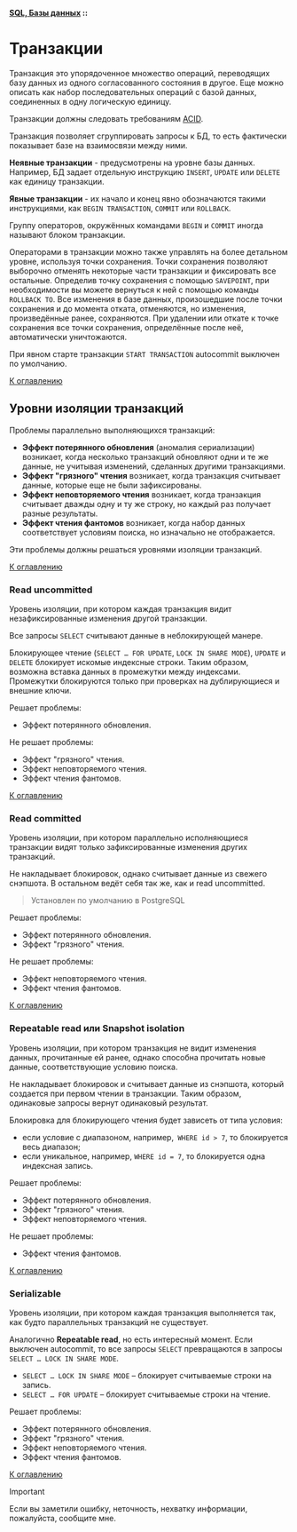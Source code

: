 **[SQL, Базы данных](../README.md#sql-and-db) ::**
# Транзакции

Транзакция это упорядоченное множество операций, переводящих базу данных из одного согласованного состояния в другое. Еще можно описать как набор последовательных операций с базой данных, соединенных в одну логическую единицу.

Транзакции должны следовать требованиям [ACID](../concepts/acid.md).

Транзакция позволяет сгруппировать запросы к БД, то есть фактически показывает базе на взаимосвязи между ними.

**Неявные транзакции** - предусмотрены на уровне базы данных. Например, БД задает отдельную инструкцию `INSERT`, `UPDATE` или `DELETE` как единицу транзакции.

**Явные транзакции** - их начало и конец явно обозначаются такими инструкциями, как `BEGIN TRANSACTION`, `COMMIT` или `ROLLBACK`.

Группу операторов, окружённых командами `BEGIN` и `COMMIT` иногда называют блоком транзакции.

Операторами в транзакции можно также управлять на более детальном уровне, используя точки сохранения. Точки сохранения позволяют выборочно отменять некоторые части транзакции и фиксировать все остальные. Определив точку сохранения с помощью `SAVEPOINT`, при необходимости вы можете вернуться к ней с помощью команды `ROLLBACK TO`. Все изменения в базе данных, произошедшие после точки сохранения и до момента отката, отменяются, но изменения, произведённые ранее, сохраняются. При удалении или откате к точке сохранения все точки сохранения, определённые после неё, автоматически уничтожаются.

При явном старте транзакции `START TRANSACTION` autocommit выключен по умолчанию.

[К оглавлению](../README.md#sql-and-db)

## Уровни изоляции транзакций

Проблемы параллельно выполняющихся транзакций:
- **Эффект потерянного обновления** (аномалия сериализации) возникает, когда несколько транзакций обновляют одни и те же данные, не учитывая изменений, сделанных другими транзакциями.
- **Эффект "грязного" чтения** возникает, когда транзакция считывает данные, которые еще не были зафиксированы.
- **Эффект неповторяемого чтения** возникает, когда транзакция считывает дважды одну и ту же строку, но каждый раз получает разные результаты.
- **Эффект чтения фантомов** возникает, когда набор данных соответствует условиям поиска, но изначально не отображается.

Эти проблемы должны решаться уровнями изоляции транзакций.

[К оглавлению](../README.md#sql-and-db)

### Read uncommitted <a name="uncommitted"></a>
Уровень изоляции, при котором каждая транзакция видит незафиксированные изменения другой транзакции.

Все запросы `SELECT` считывают данные в неблокирующей манере.

Блокирующее чтение (`SELECT … FOR UPDATE`, `LOCK IN SHARE MODE`), `UPDATE` и `DELETE` блокирует искомые индексные строки. Таким образом, возможна вставка данных в промежутки между индексами. Промежутки блокируются только при проверках на дублирующиеся и внешние ключи.

Решает проблемы:
- Эффект потерянного обновления.

Не решает проблемы:
- Эффект "грязного" чтения.
- Эффект неповторяемого чтения.
- Эффект чтения фантомов.

[К оглавлению](../README.md#sql-and-db)

### Read committed <a name="committed"></a>
Уровень изоляции, при котором параллельно исполняющиеся транзакции видят только зафиксированные изменения других транзакций.

Не накладывает блокировок, однако считывает данные из свежего снэпшота. В остальном ведёт себя так же, как и read uncommitted.

> Установлен по умолчанию в PostgreSQL

Решает проблемы:
- Эффект потерянного обновления.
- Эффект "грязного" чтения.

Не решает проблемы:
- Эффект неповторяемого чтения.
- Эффект чтения фантомов.

[К оглавлению](../README.md#sql-and-db)

### Repeatable read или Snapshot isolation <a name="repeatable-read"></a>
Уровень изоляции, при котором транзакция не видит изменения данных, прочитанные ей ранее, однако способна прочитать новые данные, соответствующие условию поиска.

Не накладывает блокировок и считывает данные из снэпшота, который создается при первом чтении в транзакции. Таким образом, одинаковые запросы вернут одинаковый результат.

Блокировка для блокирующего чтения будет зависеть от типа условия:
- если условие с диапазоном, например,` WHERE id > 7`, то блокируется весь диапазон;
- если уникальное, например, `WHERE id = 7`, то блокируется одна индексная запись.

Решает проблемы:
- Эффект потерянного обновления.
- Эффект "грязного" чтения.
- Эффект неповторяемого чтения.

Не решает проблемы:
- Эффект чтения фантомов.

[К оглавлению](../README.md#sql-and-db)

### Serializable <a name="serializable"></a>
Уровень изоляции, при котором каждая транзакция выполняется так, как будто параллельных транзакций не существует.

Аналогично **Repeatable read**, но есть интересный момент. Если выключен autocommit, то все запросы `SELECT` превращаются в запросы `SELECT … LOCK IN SHARE MODE`.
- `SELECT … LOCK IN SHARE MODE` – блокирует считываемые строки на запись.
- `SELECT … FOR UPDATE` – блокирует считываемые строки на чтение.

Решает проблемы:
- Эффект потерянного обновления.
- Эффект "грязного" чтения.
- Эффект неповторяемого чтения.
- Эффект чтения фантомов.

[К оглавлению](../README.md#sql-and-db)

> [!IMPORTANT]
> Если вы заметили ошибку, неточность, нехватку информации, пожалуйста, сообщите мне.
